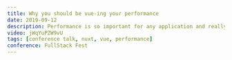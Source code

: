 ```yaml
---
title: Why you should be vue-ing your performance
date: 2019-09-12
description: Performance is so important for any application and really we all should be vueing it a little more. This lightening talk covers some tips to help you improve your performance of your Vue and Nuxt application.
video: jWqYuPZW9vU
tags: [conference talk, nuxt, vue, performance]
conference: FullStack Fest
---
```

